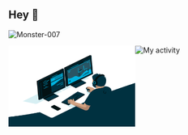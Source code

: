 <h2>Hey 👋</h2>
<p align="left">
  <img src="https://komarev.com/ghpvc/?username=Monster-007" alt="Monster-007" />
</p>

![My activity](https://github-readme-stats.vercel.app/api?username=Monster-007&show_icons=true&theme=aura)
<img align="left" alt="GIF" src="https://github.com/Monster-007/Monster-007/blob/master/code.gif?raw=true" width="250" height="160" />

